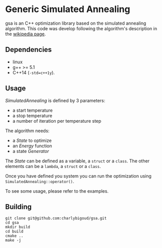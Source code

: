 # Generic Simulated Annealing #
gsa is an C++ optimization library based on the simulated annealing algorithm. This code was develop following the algorithm's description in the [wikipedia page](https://en.wikipedia.org/wiki/Simulated_annealing).

## Dependencies ##
* linux
* g++ >= 5.1
* C++14 (`-std=c++1y`).

## Usage ##
_SimulatedAnnealing_ is defined by 3 parameters:
* a start temperature
* a stop temperature
* a number of iteration per temperature step

The algorithm needs:
* a _State_ to optimize
* an _Energy_ function
* a state _Generator_

The _State_ can be defined as a variable, a `struct` or a `class`.
The other elements can be a `lambda`, a `struct` or a `class`.

Once you have defined you system you can run the optimization using `SimulatedAnnealing::operator()`.

To see some usage, please refer to the examples.

## Building ##
```
git clone git@github.com:charlybigoud/gsa.git
cd gsa
mkdir build
cd build
cmake ..
make -j
```
